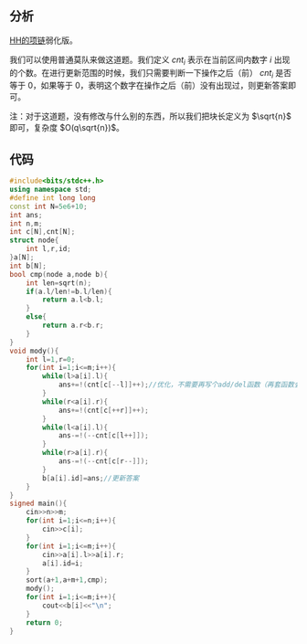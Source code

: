 ## 分析

[HH的项链](https://www.luogu.com.cn/problem/P1972)弱化版。

我们可以使用普通莫队来做这道题。我们定义 $\mathit{cnt}_{i}$ 表示在当前区间内数字 $i$ 出现的个数。在进行更新范围的时候，我们只需要判断一下操作之后（前） $\mathit{cnt}_{i}$ 是否等于 $0$，如果等于 $0$，表明这个数字在操作之后（前）没有出现过，则更新答案即可。

注：对于这道题，没有修改与什么别的东西，所以我们把块长定义为 $\sqrt{n}$ 即可，复杂度 $O(q\sqrt{n})$。

## 代码

```cpp
#include<bits/stdc++.h>
using namespace std;
#define int long long
const int N=5e6+10;
int ans;
int n,m;
int c[N],cnt[N];
struct node{
	int l,r,id;
}a[N];
int b[N];
bool cmp(node a,node b){
	int len=sqrt(n);
	if(a.l/len!=b.l/len){
		return a.l<b.l;
	}
	else{
		return a.r<b.r;
	}
}
void mody(){
	int l=1,r=0;
	for(int i=1;i<=m;i++){
		while(l>a[i].l){
			ans+=!(cnt[c[--l]]++);//优化，不需要再写个add/del函数（再套函数会TLE） 
		}
		while(r<a[i].r){
			ans+=!(cnt[c[++r]]++);
		}
		while(l<a[i].l){
			ans-=!(--cnt[c[l++]]);
		}
		while(r>a[i].r){
			ans-=!(--cnt[c[r--]]);
		}
		b[a[i].id]=ans;//更新答案 
	}
}
signed main(){
	cin>>n>>m;
	for(int i=1;i<=n;i++){
		cin>>c[i];
	}
	for(int i=1;i<=m;i++){
		cin>>a[i].l>>a[i].r;
		a[i].id=i;
	}
	sort(a+1,a+m+1,cmp);
	mody();
	for(int i=1;i<=m;i++){
		cout<<b[i]<<"\n";
	}
	return 0;
}
```
